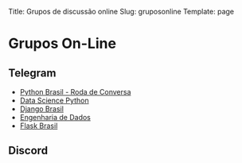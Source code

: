 Title: Grupos de discussão online
Slug: gruposonline
Template: page


# Grupos On-Line

## Telegram

- [Python Brasil - Roda de Conversa](https://t.me/pythonbr)
- [Data Science Python](https://t.me/datasciencepython)
- [Django Brasil](https://t.me/djangobrasil)
- [Engenharia de Dados](https://t.me/engenhariadadosbr)
- [Flask Brasil](https://t.me/flaskbrasil)


## Discord

